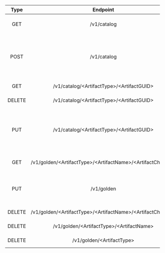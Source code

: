 |  Type  |                          Endpoint                                 | Status |                                    Request                                   |                  Response                 |
|:------:|:-----------------------------------------------------------------:|:------:|:----------------------------------------------------------------------------:|:-----------------------------------------:|
|   GET  |                         /v1/catalog                               |   200  |                                     null                                     | { "artifacts": [ type Artifact struct ] } |
|  POST  |                         /v1/catalog                               |   201  | { "ArtifactName": "", "ArtifactType": "", "ArtifactVersion": "", "ParentId": "" } |            type Artifact struct           |
|   GET  |                 /v1/catalog/\<ArtifactType\>/\<ArtifactGUID\>                      |   200  |                                     null                                     |          { type Artifact struct }         |
| DELETE |                 /v1/catalog/\<ArtifactType\>/\<ArtifactGUID\>                      |   200  |                                     null                                     |             { "result": True }            |
|   PUT  |                 /v1/catalog/\<ArtifactType\>/\<ArtifactGUID\>                      |   201  | { "ArtifactName": "", "ArtifactType": "", "ArtifactVersion": "", "ParentId": "" } |            type Artifact struct           |
|   GET  | /v1/golden/\<ArtifactType>/\<ArtifactName\>/\<ArtifactChannel\>   |   200  |                                     null                                      |         type GoldenArtifact struct        |
|   PUT  |                         /v1/golden                                |   200  |                     { "ArtifactType": "", "ArtifactGUID": "", "Channel": "" } |         type GoldenArtifact struct        |
| DELETE | /v1/golden/\<ArtifactType\>/\<ArtifactName\>/\<ArtifactChannel\>  |   200  |                                     null                                      |             { "result": True }            |
| DELETE |          /v1/golden/\<ArtifactType\>/\<ArtifactName\>             |   200  |                                     null                                      |             { "result": True }            |
| DELETE |                  /v1/golden/\<ArtifactType\>                      |   200  |                                     null                                      |             { "result": True }            |
